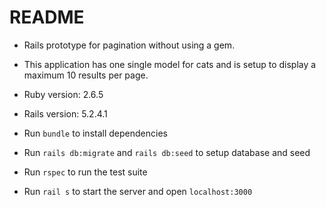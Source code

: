 # README

- Rails prototype for pagination without using a gem.
- This application has one single model for cats and is setup to display a maximum 10 results per page.

- Ruby version: 2.6.5
- Rails version: 5.2.4.1

- Run `bundle` to install dependencies
- Run `rails db:migrate` and `rails db:seed` to setup database and seed
- Run `rspec` to run the test suite
- Run `rail s` to start the server and open `localhost:3000`
